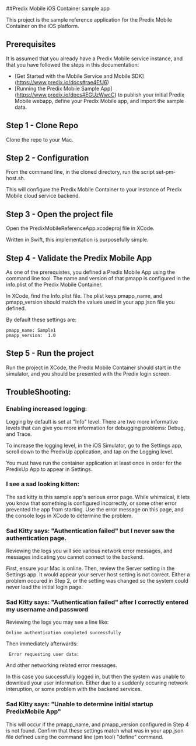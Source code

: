 ##Predix Mobile iOS Container sample app

This project is the sample reference application for the Predix Mobile Container on the iOS platform.


## Prerequisites
It is assumed that you already have a Predix Mobile service instance, and that you have followed the steps in this documentation:
* [Get Started with the Mobile Service and Mobile SDK] (https://www.predix.io/docs#rae4EfJ6) 
* [Running the Predix Mobile Sample App] (https://www.predix.io/docs#EGUzWwcC) to publish your initial Predix Mobile webapp, define your Predix Mobile app, and import the sample data. 



## Step 1 - Clone Repo

Clone the repo to your Mac.

## Step 2 - Configuration

From the command line, in the cloned directory, run the script set-pm-host.sh.

This will configure the Predix Mobile Container to your instance of Predix Mobile cloud service backend.

## Step 3 - Open the project file

Open the PredixMobileReferenceApp.xcodeproj file in XCode.

Written in Swift, this implementation is purposefully simple. 

## Step 4 - Validate the Predix Mobile App

As one of the prerequistes, you defined a Predix Mobile App using the command line tool. The name and version of that pmapp is configured in the info.plist of the Predix Mobile Container.

In XCode, find the Info.plist file. The plist keys pmapp_name, and pmapp_version should match the values used in your app.json file you defined.

By default these settings are:

    pmapp_name: Sample1
    pmapp_version:  1.0

## Step 5 - Run the project

Run the project in XCode, the Predix Mobile Container should start in the simulator, and you should be presented with the Predix login screen.


## TroubleShooting:

### Enabling increased logging:

Logging by default is set at "Info" level. There are two more informative levels that can give you more information for debugging problems: Debug, and Trace.

To increase the logging level, in the iOS Simulator, go to the Settings app, scroll down to the PredixUp application, and tap on the Logging level.

You must have run the container application at least once in order for the PredixUp App to appear in Settings.

### I see a sad looking kitten:

The sad kitty is this sample app's serious error page. While whimsical, it lets you know that something is configured incorrectly, or some other error prevented the app from starting. Use the error message on this page, and the console logs in XCode to determine the problem.

### Sad Kitty says: "Authentication failed" but I never saw the authentication page.

Reviewing the logs you will see various network error messages, and messages indicating you cannot connect to the backend.

First, ensure your Mac is online. Then, review the Server setting in the Settings app. It would appear your server host setting is not correct. Either a problem occured in Step 2, or the setting was changed so the system could never load the initial login page.

### Sad Kitty says: "Authentication failed" after I correctly entered my username and password

Reviewing the logs you may see a line like:

    Online authentication completed successfully

Then immediately afterwards:

     Error requesting user data:

And other networking related error messages.

In this case you successfully logged in, but then the system was unable to download your user information. Either due to a suddenly occuring network interuption, or some problem with the backend services.

### Sad Kitty says: "Unable to determine initial startup PredixMobile App"

This will occur if the pmapp_name, and pmapp_version configured in Step 4 is not found. Confirm that these settings match what was in your app.json file defined using the command line (pm tool) "define" command.




